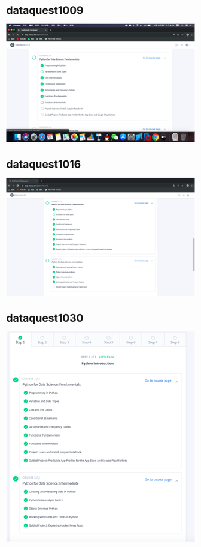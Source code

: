 # dataquest1009
![](https://github.com/ophwsjtu18/ohw19f/blob/master/student/xpy/1009.png)
# dataquest1016
![](https://github.com/ophwsjtu18/ohw19f/blob/master/student/xpy/dataquest1016.png)
# dataquest1030
![](https://github.com/ophwsjtu18/ohw19f/blob/master/student/xpy/1030.png)
